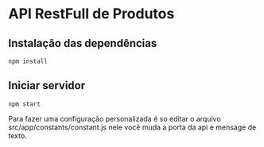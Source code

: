 # API RestFull de Produtos

## Instalação das dependências
```
npm install
```

## Iniciar servidor
```
npm start
```
Para fazer uma configuração personalizada é so editar o arquivo src/app/constants/constant.js nele você muda a porta da api e mensage de texto.